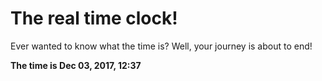 # The real time clock!

Ever wanted to know what the time is? Well, your journey is about to end!

**The time is Dec 03, 2017, 12:37**